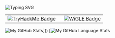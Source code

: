 <!-- Typing SVG aligned to left -->
<p align="left">
  <img src="https://readme-typing-svg.demolab.com?font=Fira+Code&pause=1000&color=24F700&random=false&width=435&lines=Hey%2C+I'm+Sachu+(TRASHZ403)" alt="Typing SVG" />
</p>

<!-- TryHackMe and WiGLE side-by-side -->
<table border="0">
  <tr>
    <td>
      <a href="https://tryhackme.com/p/TRASHZ403" target="_blank">
        <img src="https://tryhackme-badges.s3.amazonaws.com/TRASHZ403.png" alt="TryHackMe Badge" />
      </a>
    </td>
    <td style="padding-left: 20px;">
      <a href="https://wigle.net" target="_blank">
        <img src="https://wigle.net/bi/hFKA0F+U0iUtGq03rXsZLQ.png" alt="WiGLE Badge" />
      </a>
    </td>
  </tr>
</table>

![My GitHub Stats](https://github-readme-stats.vercel.app/api/?username=trashz403&count_private=true&theme=tokyonight&showicons=true)]()
[![My GitHub Language Stats](https://github-readme-stats.vercel.app/api/top-langs/?username=trashz403&langs_count=5&theme=tokyonight)
